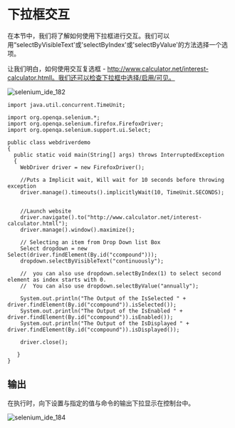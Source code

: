 # 下拉框交互

在本节中，我们将了解如何使用下拉框进行交互。我们可以用“selectByVisibleText'或'selectByIndex'或'selectByValue'的方法选择一个选项。

让我们明白，如何使用交互复选框 - http://www.calculator.net/interest-calculator.htmll。我们还可以检查下拉框中选择/启用/可见。

![selenium_ide_182](http://www.yiibai.com/uploads/allimg/140927/21103510E-0.jpg)

```
import java.util.concurrent.TimeUnit;

import org.openqa.selenium.*;
import org.openqa.selenium.firefox.FirefoxDriver;
import org.openqa.selenium.support.ui.Select;

public class webdriverdemo
{
  public static void main(String[] args) throws InterruptedException
  {
	WebDriver driver = new FirefoxDriver();

	//Puts a Implicit wait, Will wait for 10 seconds before throwing exception
	driver.manage().timeouts().implicitlyWait(10, TimeUnit.SECONDS);


	//Launch website
	driver.navigate().to("http://www.calculator.net/interest-calculator.htmll");
	driver.manage().window().maximize();
	 
    // Selecting an item from Drop Down list Box
	Select dropdown = new Select(driver.findElement(By.id("ccompound")));
	dropdown.selectByVisibleText("continuously");
	
	//  you can also use dropdown.selectByIndex(1) to select second element as index starts with 0.
	//  You can also use dropdown.selectByValue("annually");    
        
    System.out.println("The Output of the IsSelected " + driver.findElement(By.id("ccompound")).isSelected());
    System.out.println("The Output of the IsEnabled " + driver.findElement(By.id("ccompound")).isEnabled());
    System.out.println("The Output of the IsDisplayed " + driver.findElement(By.id("ccompound")).isDisplayed());
    
    driver.close(); 
 
   }
}

```

## 输出

在执行时，向下设置与指定的值与命令的输出下拉显示在控制台中。

![selenium_ide_184](http://www.yiibai.com/uploads/allimg/140927/211035J22-1.jpg)